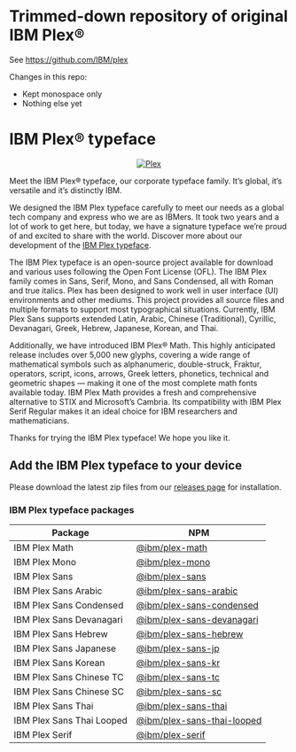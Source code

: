 # Trimmed-down repository of original IBM Plex®

See https://github.com/IBM/plex

Changes in this repo:

- Kept monospace only
- Nothing else yet


# IBM Plex® typeface

<p align="center">
  <a href="https://www.ibm.com/plex/">
    <img alt="Plex" src="https://i.imgur.com/yB9xz60.jpg" />
  </a>
</p>

Meet the IBM Plex® typeface, our corporate typeface family. It’s global, it’s versatile and it’s distinctly IBM.

We designed the IBM Plex typeface carefully to meet our needs as a global tech company and express who we are as IBMers. It took two years and a lot of work to get here, but today, we have a signature typeface we’re proud of and excited to share with the world. Discover more about our development of the [IBM Plex typeface](https://www.ibm.com/plex/).

The IBM Plex typeface is an open-source project available for download and various uses following the Open Font License (OFL). The IBM Plex family comes in Sans, Serif, Mono, and Sans Condensed, all with Roman and true italics. Plex has been designed to work well in user interface (UI) environments and other mediums. This project provides all source files and multiple formats to support most typographical situations. Currently, IBM Plex Sans supports extended Latin, Arabic, Chinese (Traditional), Cyrillic, Devanagari, Greek, Hebrew, Japanese, Korean, and Thai.

Additionally, we have introduced IBM Plex® Math. This highly anticipated release includes over 5,000 new glyphs, covering a wide range of mathematical symbols such as alphanumeric, double-struck, Fraktur, operators, script, icons, arrows, Greek letters, phonetics, technical and geometric shapes — making it one of the most complete math fonts available today. IBM Plex Math provides a fresh and comprehensive alternative to STIX and Microsoft’s Cambria. Its compatibility with IBM Plex Serif Regular makes it an ideal choice for IBM researchers and mathematicians.

Thanks for trying the IBM Plex typeface! We hope you like it.

## Add the IBM Plex typeface to your device

Please download the latest zip files from our [releases page](https://github.com/IBM/plex/releases) for installation.

### IBM Plex typeface packages

| Package                   | NPM                                                                                    |
| ------------------------- | -------------------------------------------------------------------------------------- |
| IBM Plex Math             | [@ibm/plex-math](https://www.npmjs.com/package/@ibm/plex-math)                         |
| IBM Plex Mono             | [@ibm/plex-mono](https://www.npmjs.com/package/@ibm/plex-mono)                         |
| IBM Plex Sans             | [@ibm/plex-sans](https://www.npmjs.com/package/@ibm/plex-sans)                         |
| IBM Plex Sans Arabic      | [@ibm/plex-sans-arabic](https://www.npmjs.com/package/@ibm/plex-sans-arabic)           |
| IBM Plex Sans Condensed   | [@ibm/plex-sans-condensed](https://www.npmjs.com/package/@ibm/plex-sans-condensed)     |
| IBM Plex Sans Devanagari  | [@ibm/plex-sans-devanagari](https://www.npmjs.com/package/@ibm/plex-sans-devanagari)   |
| IBM Plex Sans Hebrew      | [@ibm/plex-sans-hebrew](https://www.npmjs.com/package/@ibm/plex-sans-hebrew)           |
| IBM Plex Sans Japanese    | [@ibm/plex-sans-jp](https://www.npmjs.com/package/@ibm/plex-sans-jp)                   |
| IBM Plex Sans Korean      | [@ibm/plex-sans-kr](https://www.npmjs.com/package/@ibm/plex-sans-kr)                   |
| IBM Plex Sans Chinese TC  | [@ibm/plex-sans-tc](https://www.npmjs.com/package/@ibm/plex-sans-tc)                   |
| IBM Plex Sans Chinese SC  | [@ibm/plex-sans-sc](https://www.npmjs.com/package/@ibm/plex-sans-sc)                   |
| IBM Plex Sans Thai        | [@ibm/plex-sans-thai](https://www.npmjs.com/package/@ibm/plex-sans-thai)               |
| IBM Plex Sans Thai Looped | [@ibm/plex-sans-thai-looped](https://www.npmjs.com/package/@ibm/plex-sans-thai-looped) |
| IBM Plex Serif            | [@ibm/plex-serif](https://www.npmjs.com/package/@ibm/plex-serif)                       |
